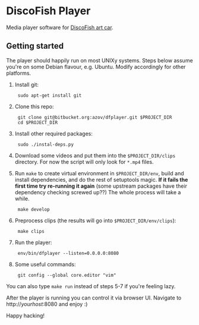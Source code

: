 DiscoFish Player
================

Media player software for [DiscoFish art car](http://www.discofish.org/).


Getting started
---------------

The player should happily run on most UNIXy systems. Steps below assume
you're on some Debian flavour, e.g. Ubuntu. Modify accordingly for other 
platforms.

1. Install git:

        sudo apt-get install git

2. Clone this repo:

        git clone git@bitbucket.org:azov/dfplayer.git $PROJECT_DIR
        cd $PROJECT_DIR

3. Install other required packages:

        sudo ./instal-deps.py

4. Download some videos and put them into the `$PROJECT_DIR/clips` directory. 
For now the script will only look for `*.mp4` files.

5. Run `make` to create virtual environment in `$PROJECT_DIR/env`, 
build and install dependencies, and do the rest of setuptools magic. **If it fails 
the first time try re-running it again** (some upstream packages have their 
dependency checking screwed up??) The whole process will take a while.

        make develop

6. Preprocess clips (the results will go into `$PROJECT_DIR/env/clips`):

        make clips

7. Run the player:

        env/bin/dfplayer --listen=0.0.0.0:8080

8. Some useful commands:

        git config --global core.editor "vim"

You can also type `make run` instead of steps 5-7 if you're feeling lazy.

After the player is running you can control it via browser UI. Navigate to 
http://*yourhost*:8080 and enjoy :)

Happy hacking!
